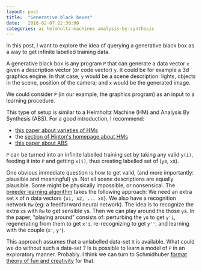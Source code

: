 ```yaml
---
layout: post
title:  "Generative black boxes"
date:   2016-02-07 22:30:00
categories: ai helmholtz-machines analysis-by-synthesis
---
```


In this post, I want to explore the idea of querying a generative black box as a way to get infinite
labelled training data.

A generative black box is any program `P` that can generate a data vector `x` given a description vector (or code vector) `y`.
It could be for example a 3d graphics engine. In that case, `y` would be a scene description: lights, objects in the scene,
position of the camera; and `x` would be the generated image.

We could consider `P` (in our example, the graphics program) as an input to a learning procedure.

This type of setup is similar to a Helmholtz Machine (HM) and Analysis By Synthesis (ABS).
For a good introduction, I recommend:
 
  - [this paper about varieties of HMs](/assets/varieties-of-helmholtz-machines.pdf)
  - the [section of Hinton's homepage about HMs](http://www.cs.utoronto.ca/~hinton/helmholtz.html)
  - [this paper about ABS](http://www.cs.toronto.edu/~hinton/absps/vinodicann.pdf)

`P` can be turned into an infinite labelled training set by taking any valid `y(i)`, feeding it into `P` and getting `x(i)`,
thus creating labelled set of (`y`s, `x`s).

One obvious immediate question is how to get valid, (and more importantly: plausible and meaningful) `y`s. Not all scene descriptions
are equally plausible. Some might be physically impossible, or nonsensical. 
The [breeder learning algorithm](http://www.cs.toronto.edu/~hinton/absps/vinodicann.pdf)
takes the following approach: We need an extra set `X` of n data vectors `{x1, x2, ... xn}`. We also have a recognition
network `Rw` (eg: a feedforward neural network). The idea is to recognize the extra `x`s with `Rw` to get sensible `y`s. Then
we can play around the those `y`s. In the paper, "playing around" consists of: 
perturbing the `y`s to get `y'i`, regenerating from them to get `x'i`, re-recognizing to get
`y''`, and learning with the couple (`x'`, `y'`).

This approach assumes that a unlabelled data-set `X` is available. What could we do without such a data-set ? Is is possible
to learn a model of `P` in an exploratory manner. Probably. I think we can turn to Schmidhuber 
[format theory of fun and creativity](http://people.idsia.ch/~juergen/creativity.html) for that.